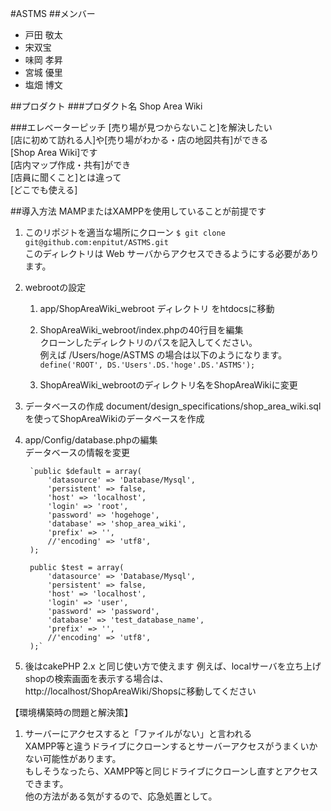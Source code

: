 #ASTMS
##メンバー
* 戸田 敬太
* 宋双宝
* 味岡 孝昇
* 宮城 優里
* 塩畑 博文

##プロダクト
###プロダクト名
Shop Area Wiki

###エレベーターピッチ
[売り場が見つからないこと]を解決したい  
[店に初めて訪れる人]や[売り場がわかる・店の地図共有]ができる  
[Shop Area Wiki]です  
[店内マップ作成・共有]ができ  
[店員に聞くこと]とは違って  
[どこでも使える]

##導入方法
MAMPまたはXAMPPを使用していることが前提です

1. このリポジトを適当な場所にクローン
	`$ git clone git@github.com:enpitut/ASTMS.git`  
	このディレクトリは Web サーバからアクセスできるようにする必要があります。
	
1. webrootの設定
	1. app/ShopAreaWiki\_webroot ディレクトリ をhtdocsに移動  
		
	1. ShopAreaWiki\_webroot/index.phpの40行目を編集  
		クローンしたディレクトリのパスを記入してください。  
		例えば /Users/hoge/ASTMS の場合は以下のようになります。  
		`define('ROOT', DS.'Users'.DS.'hoge'.DS.'ASTMS');`  

	1. ShopAreaWiki\_webrootのディレクトリ名をShopAreaWikiに変更  
1. データベースの作成
	document/design\_specifications/shop\_area\_wiki.sqlを使ってShopAreaWikiのデータベースを作成
	
	
1. app/Config/database.phpの編集  
	データベースの情報を変更

		`public $default = array(
			'datasource' => 'Database/Mysql',
			'persistent' => false,
			'host' => 'localhost',
			'login' => 'root',
			'password' => 'hogehoge',
			'database' => 'shop_area_wiki',
			'prefix' => '',
			//'encoding' => 'utf8',
		);
		
		public $test = array(
			'datasource' => 'Database/Mysql',
			'persistent' => false,
			'host' => 'localhost',
			'login' => 'user',
			'password' => 'password',
			'database' => 'test_database_name',
			'prefix' => '',
			//'encoding' => 'utf8',
		);`

1. 後はcakePHP 2.x と同じ使い方で使えます
	例えば、localサーバを立ち上げshopの検索画面を表示する場合は、  
	http://localhost/ShopAreaWiki/Shopsに移動してください

【環境構築時の問題と解決策】  
1. サーバーにアクセスすると「ファイルがない」と言われる  
	XAMPP等と違うドライブにクローンするとサーバーアクセスがうまくいかない可能性があります。  
	もしそうなったら、XAMPP等と同じドライブにクローンし直すとアクセスできます。  
	他の方法がある気がするので、応急処置として。